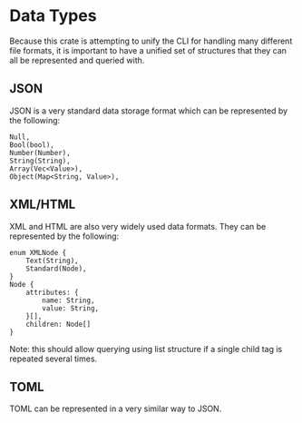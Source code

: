 # Data Types

Because this crate is attempting to unify the CLI for handling many different file formats, it is important to have a unified set of structures that they can all be represented and queried with.

## JSON
JSON is a very standard data storage format which can be represented by the following:
```text
Null,
Bool(bool),
Number(Number),
String(String),
Array(Vec<Value>),
Object(Map<String, Value>),
```

## XML/HTML
XML and HTML are also very widely used data formats. They can be represented by the following:
```
enum XMLNode {
    Text(String),
    Standard(Node),
}
Node {
    attributes: {
        name: String,
        value: String,
    }[],
    children: Node[]
}
```

Note: this should allow querying using list structure if a single child tag is repeated several times.

## TOML
TOML can be represented in a very similar way to JSON.